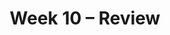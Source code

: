 ---
title: Week 10 – Review
weekNumber: 10
days:
    - date: 2025-6-2
      events: 
        - name: LEC 26
          type: lecture
          title: Residuals and Inference
          url:
          html:
          podcast:
          readings:
            - name: CIT 15.5-16.3
              url: https://inferentialthinking.com/chapters/15/5/Visual_Diagnostics.html
          keywords: residuals, residual plots, patterns, datasaurus dozen, prediction intervals
        - name: QUIZ 5
          type: quiz
          title: Quiz 5 covers Lectures 21-24
    - date: 2025-6-4
      events: 
        - name: LEC 27
          type: lecture
          title: Review
          url:
          html:
          podcast:
          readings:
        - name: PROJ
          type: proj
          title: Final Project
          url:
        - name: DISC 10
          type: disc
          title: Regression
          url:
    - date: 2025-6-6
      events: 
        - name: LEC 28
          type: lecture
          title: Review, Conclusion
          url:
          html:
          podcast:
          readings:
    - date: 2025-6-7
      events: 
        - name: EXAM
          type: exam
          title: <b>Final Exam (7-10PM)</b>
        - name: SUR
          type: survey
          title: SETs and End-of-Quarter Survey (due 8AM)
          url:
---
